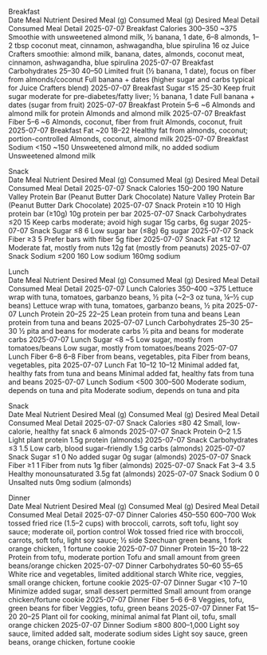 Breakfast  
Date	Meal	Nutrient	Desired Meal (g)	Consumed Meal (g)	Desired Meal Detail	Consumed Meal Detail
2025-07-07	Breakfast	Calories	300–350	~375	Smoothie with unsweetened almond milk, ½ banana, 1 date, 6–8 almonds, 1–2 tbsp coconut meat, cinnamon, ashwagandha, blue spirulina	16 oz Juice Crafters smoothie: almond milk, banana, dates, almonds, coconut meat, cinnamon, ashwagandha, blue spirulina
2025-07-07	Breakfast	Carbohydrates	25–30	40–50	Limited fruit (½ banana, 1 date), focus on fiber from almonds/coconut	Full banana + dates (higher sugar and carbs typical for Juice Crafters blend)
2025-07-07	Breakfast	Sugar	≤15	25–30	Keep fruit sugar moderate for pre-diabetes/fatty liver; ½ banana, 1 date	Full banana + dates (sugar from fruit)
2025-07-07	Breakfast	Protein	5–6	~6	Almonds and almond milk for protein	Almonds and almond milk
2025-07-07	Breakfast	Fiber	5–6	~6	Almonds, coconut, fiber from fruit	Almonds, coconut, fruit
2025-07-07	Breakfast	Fat	~20	18–22	Healthy fat from almonds, coconut; portion-controlled	Almonds, coconut, almond milk
2025-07-07	Breakfast	Sodium	<150	~150	Unsweetened almond milk, no added sodium	Unsweetened almond milk

Snack  
Date	Meal	Nutrient	Desired Meal (g)	Consumed Meal (g)	Desired Meal Detail	Consumed Meal Detail
2025-07-07	Snack	Calories	150–200	190	Nature Valley Protein Bar (Peanut Butter Dark Chocolate)	Nature Valley Protein Bar (Peanut Butter Dark Chocolate)
2025-07-07	Snack	Protein	≥10	10	High protein bar (≥10g)	10g protein per bar
2025-07-07	Snack	Carbohydrates	≤20	15	Keep carbs moderate; avoid high sugar	15g carbs, 6g sugar
2025-07-07	Snack	Sugar	≤8	6	Low sugar bar (≤8g)	6g sugar
2025-07-07	Snack	Fiber	≥3	5	Prefer bars with fiber	5g fiber
2025-07-07	Snack	Fat	≤12	12	Moderate fat, mostly from nuts	12g fat (mostly from peanuts)
2025-07-07	Snack	Sodium	≤200	160	Low sodium	160mg sodium

Lunch  
Date	Meal	Nutrient	Desired Meal (g)	Consumed Meal (g)	Desired Meal Detail	Consumed Meal Detail
2025-07-07	Lunch	Calories	350–400	~375	Lettuce wrap with tuna, tomatoes, garbanzo beans, ½ pita (~2–3 oz tuna, ¼–½ cup beans)	Lettuce wrap with tuna, tomatoes, garbanzo beans, ½ pita
2025-07-07	Lunch	Protein	20–25	22–25	Lean protein from tuna and beans	Lean protein from tuna and beans
2025-07-07	Lunch	Carbohydrates	25–30	25–30	½ pita and beans for moderate carbs	½ pita and beans for moderate carbs
2025-07-07	Lunch	Sugar	<8	~5	Low sugar, mostly from tomatoes/beans	Low sugar, mostly from tomatoes/beans
2025-07-07	Lunch	Fiber	6–8	6–8	Fiber from beans, vegetables, pita	Fiber from beans, vegetables, pita
2025-07-07	Lunch	Fat	10–12	10–12	Minimal added fat, healthy fats from tuna and beans	Minimal added fat, healthy fats from tuna and beans
2025-07-07	Lunch	Sodium	<500	300–500	Moderate sodium, depends on tuna and pita	Moderate sodium, depends on tuna and pita

Snack  
Date	Meal	Nutrient	Desired Meal (g)	Consumed Meal (g)	Desired Meal Detail	Consumed Meal Detail
2025-07-07	Snack	Calories	≤80	42	Small, low-calorie, healthy fat snack	6 almonds
2025-07-07	Snack	Protein	0–2	1.5	Light plant protein	1.5g protein (almonds)
2025-07-07	Snack	Carbohydrates	≤3	1.5	Low carb, blood sugar–friendly	1.5g carbs (almonds)
2025-07-07	Snack	Sugar	≤1	0	No added sugar	0g sugar (almonds)
2025-07-07	Snack	Fiber	≥1	1	Fiber from nuts	1g fiber (almonds)
2025-07-07	Snack	Fat	3–4	3.5	Healthy monounsaturated	3.5g fat (almonds)
2025-07-07	Snack	Sodium	0	0	Unsalted nuts	0mg sodium (almonds)

Dinner  
Date	Meal	Nutrient	Desired Meal (g)	Consumed Meal (g)	Desired Meal Detail	Consumed Meal Detail
2025-07-07	Dinner	Calories	450–550	600–700	Wok tossed fried rice (1.5–2 cups) with broccoli, carrots, soft tofu, light soy sauce; moderate oil, portion control	Wok tossed fried rice with broccoli, carrots, soft tofu, light soy sauce; ½ side Szechuan green beans, 1 fork orange chicken, 1 fortune cookie
2025-07-07	Dinner	Protein	15–20	18–22	Protein from tofu, moderate portion	Tofu and small amount from green beans/orange chicken
2025-07-07	Dinner	Carbohydrates	50–60	55–65	White rice and vegetables, limited additional starch	White rice, veggies, small orange chicken, fortune cookie
2025-07-07	Dinner	Sugar	<10	7–10	Minimize added sugar, small dessert permitted	Small amount from orange chicken/fortune cookie
2025-07-07	Dinner	Fiber	5–6	6–8	Veggies, tofu, green beans for fiber	Veggies, tofu, green beans
2025-07-07	Dinner	Fat	15–20	20–25	Plant oil for cooking, minimal animal fat	Plant oil, tofu, small orange chicken
2025-07-07	Dinner	Sodium	≤800	800–1,000	Light soy sauce, limited added salt, moderate sodium sides	Light soy sauce, green beans, orange chicken, fortune cookie
